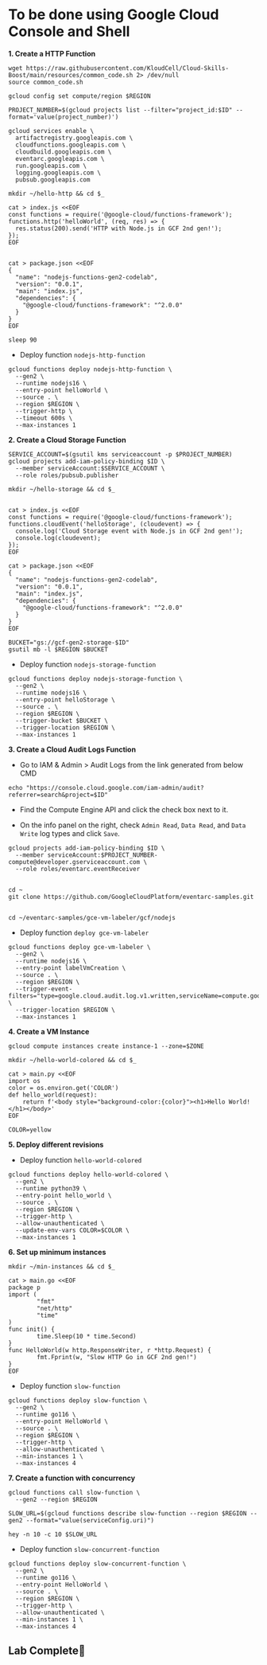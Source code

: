 # **To be done using Google Cloud Console and Shell**

**1. Create a HTTP Function**
```
wget https://raw.githubusercontent.com/KloudCell/Cloud-Skills-Boost/main/resources/common_code.sh 2> /dev/null
source common_code.sh

gcloud config set compute/region $REGION

PROJECT_NUMBER=$(gcloud projects list --filter="project_id:$ID" --format='value(project_number)')

gcloud services enable \
  artifactregistry.googleapis.com \
  cloudfunctions.googleapis.com \
  cloudbuild.googleapis.com \
  eventarc.googleapis.com \
  run.googleapis.com \
  logging.googleapis.com \
  pubsub.googleapis.com

mkdir ~/hello-http && cd $_

cat > index.js <<EOF
const functions = require('@google-cloud/functions-framework');
functions.http('helloWorld', (req, res) => {
  res.status(200).send('HTTP with Node.js in GCF 2nd gen!');
});
EOF


cat > package.json <<EOF
{
  "name": "nodejs-functions-gen2-codelab",
  "version": "0.0.1",
  "main": "index.js",
  "dependencies": {
    "@google-cloud/functions-framework": "^2.0.0"
  }
}
EOF

sleep 90
```
- Deploy function `nodejs-http-function`
```
gcloud functions deploy nodejs-http-function \
  --gen2 \
  --runtime nodejs16 \
  --entry-point helloWorld \
  --source . \
  --region $REGION \
  --trigger-http \
  --timeout 600s \
  --max-instances 1
```

**2. Create a Cloud Storage Function**

```
SERVICE_ACCOUNT=$(gsutil kms serviceaccount -p $PROJECT_NUMBER)
gcloud projects add-iam-policy-binding $ID \
  --member serviceAccount:$SERVICE_ACCOUNT \
  --role roles/pubsub.publisher

mkdir ~/hello-storage && cd $_


cat > index.js <<EOF
const functions = require('@google-cloud/functions-framework');
functions.cloudEvent('helloStorage', (cloudevent) => {
  console.log('Cloud Storage event with Node.js in GCF 2nd gen!');
  console.log(cloudevent);
});
EOF

cat > package.json <<EOF
{
  "name": "nodejs-functions-gen2-codelab",
  "version": "0.0.1",
  "main": "index.js",
  "dependencies": {
    "@google-cloud/functions-framework": "^2.0.0"
  }
}
EOF

BUCKET="gs://gcf-gen2-storage-$ID"
gsutil mb -l $REGION $BUCKET
```
- Deploy function `nodejs-storage-function`
```
gcloud functions deploy nodejs-storage-function \
  --gen2 \
  --runtime nodejs16 \
  --entry-point helloStorage \
  --source . \
  --region $REGION \
  --trigger-bucket $BUCKET \
  --trigger-location $REGION \
  --max-instances 1
```

**3. Create a Cloud Audit Logs Function**
- Go to IAM & Admin > Audit Logs from the link generated from below CMD

```
echo "https://console.cloud.google.com/iam-admin/audit?referrer=search&project=$ID"
```

- Find the Compute Engine API and click the check box next to it.

- On the info panel on the right, check `Admin Read`, `Data Read`, and `Data Write` log types and click `Save`.

```
gcloud projects add-iam-policy-binding $ID \
  --member serviceAccount:$PROJECT_NUMBER-compute@developer.gserviceaccount.com \
  --role roles/eventarc.eventReceiver


cd ~
git clone https://github.com/GoogleCloudPlatform/eventarc-samples.git


cd ~/eventarc-samples/gce-vm-labeler/gcf/nodejs
```
- Deploy function `deploy gce-vm-labeler`
```
gcloud functions deploy gce-vm-labeler \
  --gen2 \
  --runtime nodejs16 \
  --entry-point labelVmCreation \
  --source . \
  --region $REGION \
  --trigger-event-filters="type=google.cloud.audit.log.v1.written,serviceName=compute.googleapis.com,methodName=beta.compute.instances.insert" \
  --trigger-location $REGION \
  --max-instances 1
```

**4. Create a VM Instance**
```
gcloud compute instances create instance-1 --zone=$ZONE

mkdir ~/hello-world-colored && cd $_

cat > main.py <<EOF
import os
color = os.environ.get('COLOR')
def hello_world(request):
    return f'<body style="background-color:{color}"><h1>Hello World!</h1></body>'
EOF

COLOR=yellow
```

**5. Deploy different revisions**
- Deploy function `hello-world-colored`
```
gcloud functions deploy hello-world-colored \
  --gen2 \
  --runtime python39 \
  --entry-point hello_world \
  --source . \
  --region $REGION \
  --trigger-http \
  --allow-unauthenticated \
  --update-env-vars COLOR=$COLOR \
  --max-instances 1
```

**6. Set up minimum instances**
```
mkdir ~/min-instances && cd $_

cat > main.go <<EOF
package p
import (
        "fmt"
        "net/http"
        "time"
)
func init() {
        time.Sleep(10 * time.Second)
}
func HelloWorld(w http.ResponseWriter, r *http.Request) {
        fmt.Fprint(w, "Slow HTTP Go in GCF 2nd gen!")
}
EOF
```

- Deploy function `slow-function`
```
gcloud functions deploy slow-function \
  --gen2 \
  --runtime go116 \
  --entry-point HelloWorld \
  --source . \
  --region $REGION \
  --trigger-http \
  --allow-unauthenticated \
  --min-instances 1 \
  --max-instances 4 
```

**7. Create a function with concurrency**
```
gcloud functions call slow-function \
  --gen2 --region $REGION

SLOW_URL=$(gcloud functions describe slow-function --region $REGION --gen2 --format="value(serviceConfig.uri)")

hey -n 10 -c 10 $SLOW_URL
```

- Deploy function `slow-concurrent-function`
```
gcloud functions deploy slow-concurrent-function \
  --gen2 \
  --runtime go116 \
  --entry-point HelloWorld \
  --source . \
  --region $REGION \
  --trigger-http \
  --allow-unauthenticated \
  --min-instances 1 \
  --max-instances 4
```

## Lab Complete🎉